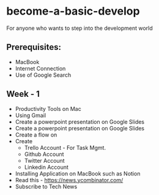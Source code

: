 # become-a-basic-develop
For anyone who wants to step into the development world 

## Prerequisites:
- MacBook
- Internet Connection
- Use of Google Search

## Week - 1 
- Productivity Tools on Mac
- Using Gmail
- Create a powerpoint presentation on Google Slides
- Create a powerpoint presentation on Google Slides
- Create a flow on 
- Create
  - Trello Account - For Task Mgmt.
  - Github Account
  - Twitter Account
  - Linkedin Account
- Installing Application on MacBook such as Notion
- Read this - https://news.ycombinator.com/
- Subscribe to Tech News
